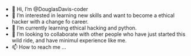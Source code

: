 - 👋 Hi, I’m @DouglasDavis-coder
- 👀 I’m interested in learning new skills and want to become a ethical hacker with a change fo career.
- 🌱 I’m currently learning ethical hacking and python.
- 💞️ I’m looking to collaborate with other people who have just started this wild ride, and have minimul experience like me.
- 📫 How to reach me ...

<!---
DouglasDavis-coder/DouglasDavis-coder is a ✨ special ✨ repository because its `README.md` (this file) appears on your GitHub profile.
You can click the Preview link to take a look at your changes.
--->
